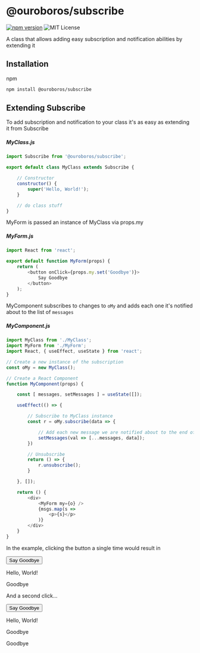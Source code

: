 # @ouroboros/subscribe

[![npm version](https://img.shields.io/npm/v/@ouroboros/subscribe.svg)](https://www.npmjs.com/package/@ouroboros/subscribe) ![MIT License](https://img.shields.io/npm/l/@ouroboros/subscribe.svg)

A class that allows adding easy subscription and notification abilities by
extending it

## Installation
npm
```bash
npm install @ouroboros/subscribe
```

## Extending Subscribe
To add subscription and notification to your class it's as easy as extending it from Subscribe
##### MyClass.js
```javascript
import Subscribe from '@ouroboros/subscribe';

export default class MyClass extends Subscribe {

	// Constructor
	constructor() {
		super('Hello, World!');
	}

	// do class stuff
}
```

MyForm is passed an instance of MyClass via props.my
##### MyForm.js
```javascript
import React from 'react';

export default function MyForm(props) {
	return (
		<button onClick={props.my.set('Goodbye')}>
			Say Goodbye
		</button>
	);
}
```
MyComponent subscribes to changes to `oMy` and adds each one it's notified about to the list of `messages`
##### MyComponent.js
```javascript
import MyClass from './MyClass';
import MyForm from './MyForm';
import React, { useEffect, useState } from 'react';

// Create a new instance of the subscription
const oMy = new MyClass();

// Create a React Component
function MyComponent(props) {

	const [ messages, setMessages ] = useState([]);

	useEffect(() => {

		// Subscribe to MyClass instance
		const r = oMy.subscribe(data => {

			// Add each new message we are notified about to the end of the list
			setMessages(val => [...messages, data]);
		})

		// Unsubscribe
		return () => {
			r.unsubscribe();
		}

	}, []);

	return () {
		<div>
			<MyForm my={o} />
			{msgs.map(s =>
				<p>{s}</p>
			)}
		</div>
	}
}
```
In the example, clicking the button a single time would result in
	<div>
		<button>Say Goodbye</button>
		<p>Hello, World!</p>
		<p>Goodbye</p>
	</div>

And a second click...
	<div>
		<button>Say Goodbye</button>
		<p>Hello, World!</p>
		<p>Goodbye</p>
		<p>Goodbye</p>
	</div>
